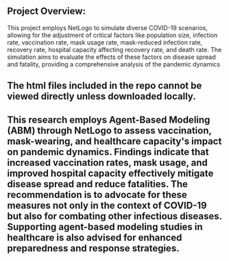 ## Project Overview:
This project employs NetLogo to simulate diverse COVID-19 scenarios, allowing for the adjustment of critical factors like population size, infection rate, vaccination rate, mask usage rate, mask-reduced infection rate, recovery rate, hospital capacity affecting recovery rate, and death rate. The simulation aims to evaluate the effects of these factors on disease spread and fatality, providing a comprehensive analysis of the pandemic dynamics
## The html files included in the repo cannot be viewed directly unless downloaded locally.
## This research employs Agent-Based Modeling (ABM) through NetLogo to assess vaccination, mask-wearing, and healthcare capacity's impact on pandemic dynamics. Findings indicate that increased vaccination rates, mask usage, and improved hospital capacity effectively mitigate disease spread and reduce fatalities. The recommendation is to advocate for these measures not only in the context of COVID-19 but also for combating other infectious diseases. Supporting agent-based modeling studies in healthcare is also advised for enhanced preparedness and response strategies.
